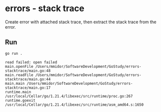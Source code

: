 # errors - stack trace

Create error with attached stack trace, then extract the stack trace from the error.

## Run

```sh
go run .
```

```text
read failed: open failed
main.openFile /Users/mmidor/SoftwareDevelopment/GoStudy/errors-stacktrace/main.go:48
main.readFile /Users/mmidor/SoftwareDevelopment/GoStudy/errors-stacktrace/main.go:44
main.main /Users/mmidor/SoftwareDevelopment/GoStudy/errors-stacktrace/main.go:17
runtime.main /usr/local/Cellar/go/1.21.4/libexec/src/runtime/proc.go:267
runtime.goexit /usr/local/Cellar/go/1.21.4/libexec/src/runtime/asm_amd64.s:1650
```